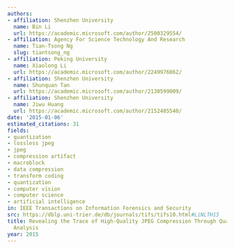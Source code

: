 ```yaml
---
authors:
- affiliation: Shenzhen University
  name: Bin Li
  url: https://academic.microsoft.com/author/2500329554/
- affiliation: Agency For Science Technology And Research
  name: Tian-Tsong Ng
  slug: tiantsong_ng
- affiliation: Peking University
  name: Xiaolong Li
  url: https://academic.microsoft.com/author/2249976062/
- affiliation: Shenzhen University
  name: Shunquan Tan
  url: https://academic.microsoft.com/author/2130599009/
- affiliation: Shenzhen University
  name: Jiwu Huang
  url: https://academic.microsoft.com/author/2152485540/
date: '2015-01-06'
estimated_citations: 31
fields:
- quantization
- lossless jpeg
- jpeg
- compression artifact
- macroblock
- data compression
- transform coding
- quantization
- computer vision
- computer science
- artificial intelligence
in: IEEE Transactions on Information Forensics and Security
src: https://dblp.uni-trier.de/db/journals/tifs/tifs10.html#LiNLTH15
title: Revealing the Trace of High-Quality JPEG Compression Through Quantization Noise
  Analysis
year: 2015
---
```

